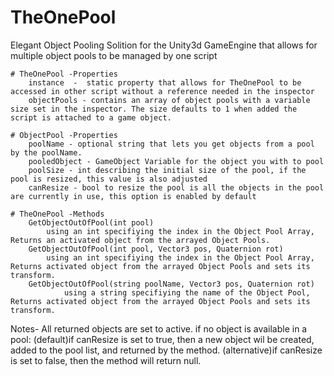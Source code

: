 # TheOnePool
Elegant Object Pooling Solition for the  Unity3d GameEngine that allows for multiple object pools to be managed by one script

	# TheOnePool -Properties
		instance  -  static property that allows for TheOnePool to be accessed in other script without a reference needed in the inspector
		objectPools - contains an array of object pools with a variable size set in the inspector. The size defaults to 1 when added the script is attached to a game object.

	# ObjectPool -Properties
		poolName - optional string that lets you get objects from a pool by the poolName. 
		pooledObject - GameObject Variable for the object you with to pool
		poolSize - int describing the initial size of the pool, if the pool is resized, this value is also adjusted
		canResize - bool to resize the pool is all the objects in the pool are currently in use, this option is enabled by default

	# TheOnePool -Methods
		GetObjectOutOfPool(int pool)
			using an int specifiying the index in the Object Pool Array, Returns an activated object from the arrayed Object Pools.
		GetObjectOutOfPool(int pool, Vector3 pos, Quaternion rot)
			using an int specifiying the index in the Object Pool Array, Returns activated object from the arrayed Object Pools and sets its transform.
		GetObjectOutOfPool(string poolName, Vector3 pos, Quaternion rot)
				using a string specifiying the name of the Object Pool, Returns activated object from the arrayed Object Pools and sets its transform.

Notes-
All returned objects are set to active.
if no object is available in a pool:
	(default)if canResize is set to true, then a new object wil be created, added to the pool list, and returned by the method. 
	(alternative)if canResize is set to false, then the method will return null. 
